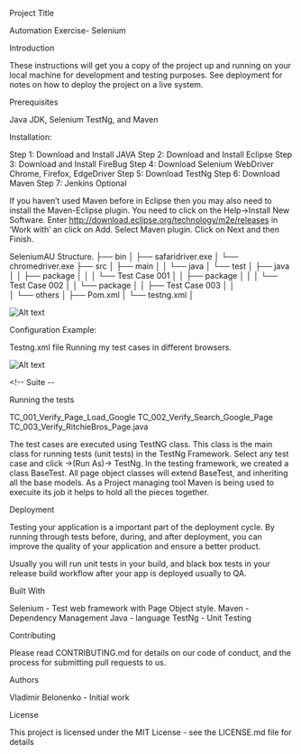 Project Title

Automation Exercise- Selenium

Introduction

These instructions will get you a copy of the project up and running on your local machine for development and testing purposes. See deployment for notes on how to deploy the project on a live system.

Prerequisites

Java JDK, Selenium TestNg, and Maven

Installation: 

Step 1: Download and Install JAVA
Step 2: Download and Install Eclipse
Step 3: Download and Install FireBug
Step 4: Download Selenium WebDriver Chrome, Firefox, EdgeDriver
Step 5: Download TestNg
Step 6: Download Maven
Step 7: Jenkins Optional

 If you haven’t used Maven before in Eclipse then you may also need to install the Maven-Eclipse plugin.
You need to click on the Help->Install New Software. Enter http://download.eclipse.org/technology/m2e/releases in ‘Work with’ an click on Add.
Select Maven plugin. Click on Next and then Finish.

SeleniumAU Structure.
├── bin
│   ├── safaridriver.exe
│   └── chromedriver.exe
├── src
│   ├── main
│   │   └── java
│   └── test
│       ├── java
│       │   ├── package
│       │   │   └──  Test Case 001
│       │   ├── package
│       │   │   └── Test Case 002 
│       │   └── package
│       │       ├── Test Case 003
│       │       
│       └── others
│           ├── Pom.xml
│           └── testng.xml
│               

![Alt text](relative/path/to/maven.pgf?raw=true "Title")


Configuration Example: 

Testng.xml file  Running my test cases in different browsers.



![Alt text](relative/path/to/ScreenShot.gif?raw=true "Title")
<?xml version="1.0" encoding="UTF-8"?>
<!DOCTYPE suite SYSTEM "http://testng.org/testng-1.0.dtd">
<suite name="Suite">
  <test thread-count="5" name="Test">
  <parameter name="browser" value= "Chrome" />
    <classes>
      <class name="com.seleniumae.exercise.TC_001_Verify_Page_Load_Google"/>
      <class name="com.seleniumae.exercise.TC_002_Verify_Search_Google_Page"/>
      <class name="com.seleniumae.exercise.TC_003_Verify_RitchieBros_Page.java"/>
    </classes>
  </test> <!-- Test -->
  <test thread-count="5" name="Test">
  <parameter name="browser" value ="Firefox" />
    <classes>
     <class name="com.seleniumae.exercise.TC_001_Verify_Page_Load_Google"/>
      <class name="com.seleniumae.exercise.TC_002_Verify_Search_Google_Page"/>
      <class name="com.seleniumae.exercise.TC_003_Verify_RitchieBros_Page.java"/>
    </classes>
  </test> <!-- Test -->
  <test thread-count="5" name="Test">
  <parameter name="browser" value="InternetExplore" />
    <classes>
     <class name="com.seleniumae.exercise.TC_001_Verify_Page_Load_Google"/>
      <class name="com.seleniumae.exercise.TC_002_Verify_Search_Google_Page"/>
      <class name="com.seleniumae.exercise.TC_003_Verify_RitchieBros_Page.java"/>
    </classes>
  </test> <!-- Test -->
  
</suite> <!-- Suite --

Running the tests

TC_001_Verify_Page_Load_Google
TC_002_Verify_Search_Google_Page
TC_003_Verify_RitchieBros_Page.java

The test cases are executed using TestNG class. This class is the main class for running tests (unit tests) in the TestNg Framework. Select any test case and click ->(Run As)-> TestNg. In the testing framework, we created a class BaseTest. All page object classes will extend BaseTest, and inheriting all the base models. As a Project managing tool Maven is being used to execuite its job it helps to hold all the pieces  together. 

Deployment

Testing your application is a important  part of the deployment cycle. By running through tests before, during, and after deployment, you can improve the quality of your application and ensure a better product.

Usually you will run unit tests in your build, and black box tests  in your release build workflow after your app is deployed usually to QA. 

Built With

Selenium - Test web framework with Page Object style. 
Maven - Dependency Management
Java - language
TestNg - Unit Testing

Contributing

Please read CONTRIBUTING.md for details on our code of conduct, and the process for submitting pull requests to us.

Authors

Vladimir Belonenko - Initial work 

License

This project is licensed under the MIT License - see the LICENSE.md file for details
